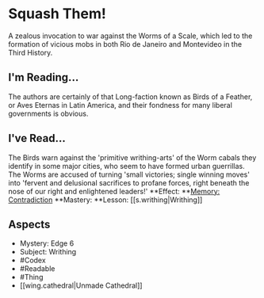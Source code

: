 # Squash Them!
A zealous invocation to war against the Worms of a Scale, which led to the formation of vicious mobs in both Rio de Janeiro and Montevideo in the Third History.
## I'm Reading...
The authors are certainly of that Long-faction known as Birds of a Feather, or Aves Eternas in Latin America, and their fondness for many liberal governments is obvious. 
## I've Read...
The Birds warn against the 'primitive writhing-arts' of the Worm cabals they identify in some major cities, who seem to have formed urban guerrillas. The Worms are accused of turning 'small victories; single winning moves' into 'fervent and delusional sacrifices to profane forces, right beneath the nose of our right and enlightened leaders!'
**Effect: **[Memory: Contradiction](https://uadaf.theevilroot.xyz/rowenarium/element/mem.contradiction)
**Mastery: **Lesson: [[s.writhing|Writhing]]
## Aspects
- Mystery: Edge 6
- Subject: Writhing
- #Codex
- #Readable
- #Thing
- [[wing.cathedral|Unmade Cathedral]]